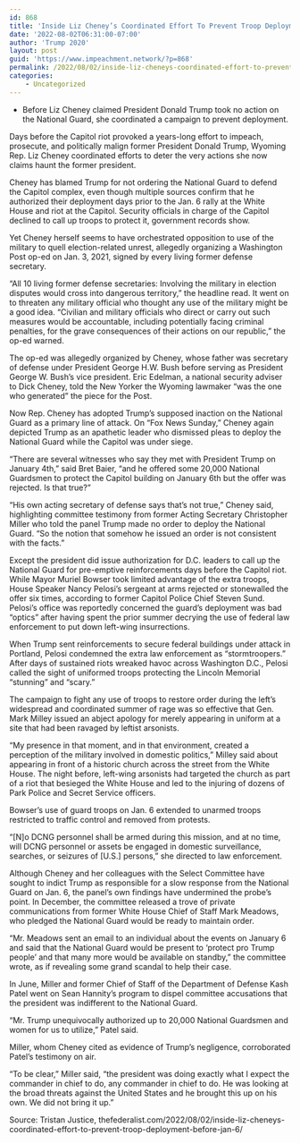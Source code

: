 ```yaml
---
id: 868
title: 'Inside Liz Cheney’s Coordinated Effort To Prevent Troop Deployment Before Jan. 6'
date: '2022-08-02T06:31:00-07:00'
author: 'Trump 2020'
layout: post
guid: 'https://www.impeachment.network/?p=868'
permalink: /2022/08/02/inside-liz-cheneys-coordinated-effort-to-prevent-troop-deployment-before-jan-6/
categories:
    - Uncategorized
---
```


- Before Liz Cheney claimed President Donald Trump took no action on the National Guard, she coordinated a campaign to prevent deployment.

Days before the Capitol riot provoked a years-long effort to impeach, prosecute, and politically malign former President Donald Trump, Wyoming Rep. Liz Cheney coordinated efforts to deter the very actions she now claims haunt the former president.

Cheney has blamed Trump for not ordering the National Guard to defend the Capitol complex, even though multiple sources confirm that he authorized their deployment days prior to the Jan. 6 rally at the White House and riot at the Capitol. Security officials in charge of the Capitol declined to call up troops to protect it, government records show.

Yet Cheney herself seems to have orchestrated opposition to use of the military to quell election-related unrest, allegedly organizing a Washington Post op-ed on Jan. 3, 2021, signed by every living former defense secretary.

“All 10 living former defense secretaries: Involving the military in election disputes would cross into dangerous territory,” the headline read. It went on to threaten any military official who thought any use of the military might be a good idea. “Civilian and military officials who direct or carry out such measures would be accountable, including potentially facing criminal penalties, for the grave consequences of their actions on our republic,” the op-ed warned.

The op-ed was allegedly organized by Cheney, whose father was secretary of defense under President George H.W. Bush before serving as President George W. Bush’s vice president. Eric Edelman, a national security adviser to Dick Cheney, told the New Yorker the Wyoming lawmaker “was the one who generated” the piece for the Post.

Now Rep. Cheney has adopted Trump’s supposed inaction on the National Guard as a primary line of attack. On “Fox News Sunday,” Cheney again depicted Trump as an apathetic leader who dismissed pleas to deploy the National Guard while the Capitol was under siege.

“There are several witnesses who say they met with President Trump on January 4th,” said Bret Baier, “and he offered some 20,000 National Guardsmen to protect the Capitol building on January 6th but the offer was rejected. Is that true?”

“His own acting secretary of defense says that’s not true,” Cheney said, highlighting committee testimony from former Acting Secretary Christopher Miller who told the panel Trump made no order to deploy the National Guard. “So the notion that somehow he issued an order is not consistent with the facts.”

Except the president did issue authorization for D.C. leaders to call up the National Guard for pre-emptive reinforcements days before the Capitol riot. While Mayor Muriel Bowser took limited advantage of the extra troops, House Speaker Nancy Pelosi’s sergeant at arms rejected or stonewalled the offer six times, according to former Capitol Police Chief Steven Sund. Pelosi’s office was reportedly concerned the guard’s deployment was bad “optics” after having spent the prior summer decrying the use of federal law enforcement to put down left-wing insurrections.

When Trump sent reinforcements to secure federal buildings under attack in Portland, Pelosi condemned the extra law enforcement as “stormtroopers.” After days of sustained riots wreaked havoc across Washington D.C., Pelosi called the sight of uniformed troops protecting the Lincoln Memorial “stunning” and “scary.”

The campaign to fight any use of troops to restore order during the left’s widespread and coordinated summer of rage was so effective that Gen. Mark Milley issued an abject apology for merely appearing in uniform at a site that had been ravaged by leftist arsonists.

“My presence in that moment, and in that environment, created a perception of the military involved in domestic politics,” Milley said about appearing in front of a historic church across the street from the White House. The night before, left-wing arsonists had targeted the church as part of a riot that besieged the White House and led to the injuring of dozens of Park Police and Secret Service officers.

Bowser’s use of guard troops on Jan. 6 extended to unarmed troops restricted to traffic control and removed from protests.

“\[N\]o DCNG personnel shall be armed during this mission, and at no time, will DCNG personnel or assets be engaged in domestic surveillance, searches, or seizures of \[U.S.\] persons,” she directed to law enforcement.

Although Cheney and her colleagues with the Select Committee have sought to indict Trump as responsible for a slow response from the National Guard on Jan. 6, the panel’s own findings have undermined the probe’s point. In December, the committee released a trove of private communications from former White House Chief of Staff Mark Meadows, who pledged the National Guard would be ready to maintain order.

“Mr. Meadows sent an email to an individual about the events on January 6 and said that the National Guard would be present to ‘protect pro Trump people’ and that many more would be available on standby,” the committee wrote, as if revealing some grand scandal to help their case.

In June, Miller and former Chief of Staff of the Department of Defense Kash Patel went on Sean Hannity’s program to dispel committee accusations that the president was indifferent to the National Guard.

“Mr. Trump unequivocally authorized up to 20,000 National Guardsmen and women for us to utilize,” Patel said.

Miller, whom Cheney cited as evidence of Trump’s negligence, corroborated Patel’s testimony on air.

“To be clear,” Miller said, “the president was doing exactly what I expect the commander in chief to do, any commander in chief to do. He was looking at the broad threats against the United States and he brought this up on his own. We did not bring it up.”

Source: Tristan Justice, thefederalist.com/2022/08/02/inside-liz-cheneys-coordinated-effort-to-prevent-troop-deployment-before-jan-6/